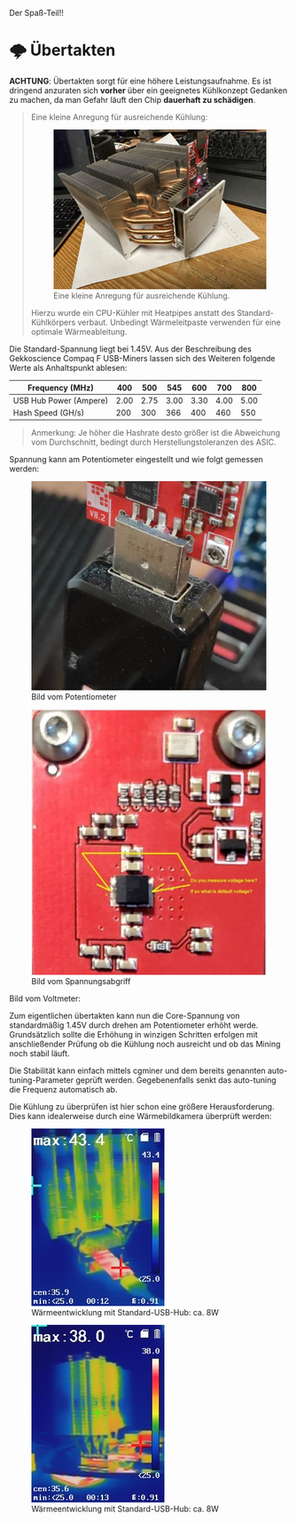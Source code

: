 Der Spaß-Teil!!

# 🌩 Übertakten

**ACHTUNG**: Übertakten sorgt für eine höhere Leistungsaufnahme. Es ist dringend anzuraten sich **vorher** über ein geeignetes Kühlkonzept Gedanken zu machen, da man Gefahr läuft den Chip **dauerhaft zu schädigen**.

> Eine kleine Anregung für ausreichende Kühlung:
> <figure><img src="../.gitbook/assets/Kühlkörper.jpg" alt="Kühlkörper"><figcaption>Eine kleine Anregung für ausreichende Kühlung.</figcaption></figure>
> Hierzu wurde ein CPU-Kühler mit Heatpipes anstatt des Standard-Kühlkörpers verbaut. Unbedingt Wärmeleitpaste verwenden für eine optimale Wärmeableitung.

Die Standard-Spannung liegt bei 1.45V. Aus der Beschreibung des Gekkoscience Compaq F USB-Miners lassen sich des Weiteren folgende Werte als Anhaltspunkt ablesen:

| Frequency (MHz)        | 400  | 500  | 545  | 600  | 700  | 800  |
| ---------------------- | ---- | ---- | ---- | ---- | ---- | ---- |
| USB Hub Power (Ampere) | 2.00 | 2.75 | 3.00 | 3.30 | 4.00 | 5.00 |
| Hash Speed (GH/s)      | 200  | 300  | 366  | 400  | 460  | 550  |

> Anmerkung: Je höher die Hashrate desto größer ist die Abweichung vom Durchschnitt, bedingt durch Herstellungstoleranzen des ASIC.

Spannung kann am Potentiometer eingestellt und wie folgt gemessen werden:
<figure><img src="../.gitbook/assets/Potentiometer.JPG" alt="Potentiometer"><figcaption>Bild vom Potentiometer</figcaption></figure>

<figure><img src="../.gitbook/assets/Spannungsabgriff.JPG" alt="Spannungsabgriff"><figcaption>Bild vom Spannungsabgriff</figcaption></figure>

Bild vom Voltmeter:


Zum eigentlichen übertakten kann nun die Core-Spannung von standardmäßig 1.45V durch drehen am Potentiometer erhöht werde. Grundsätzlich sollte die Erhöhung in winzigen Schritten erfolgen mit anschließender Prüfung ob die Kühlung noch ausreicht und ob das Mining noch stabil läuft.

Die Stabilität kann einfach mittels cgminer und dem bereits genannten auto-tuning-Parameter geprüft werden. Gegebenenfalls senkt das auto-tuning die Frequenz automatisch ab.

Die Kühlung zu überprüfen ist hier schon eine größere Herausforderung. Dies kann idealerweise durch eine Wärmebildkamera überprüft werden:

<figure><img src="../.gitbook/assets/IMG-1181.JPG" alt=""><figcaption>Wärmeentwicklung mit Standard-USB-Hub: ca. 8W</figcaption></figure>

<figure><img src="../.gitbook/assets/IMG-1183.JPG" alt=""><figcaption>Wärmeentwicklung mit Standard-USB-Hub: ca. 8W</figcaption></figure>
